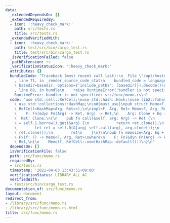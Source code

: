 ```yaml
---
data:
  _extendedDependsOn: []
  _extendedRequiredBy:
  - icon: ':heavy_check_mark:'
    path: src/tests.rs
    title: src/tests.rs
  _extendedVerifiedWith:
  - icon: ':heavy_check_mark:'
    path: test/src/bin/cargo_test.rs
    title: test/src/bin/cargo_test.rs
  _isVerificationFailed: false
  _pathExtension: rs
  _verificationStatusIcon: ':heavy_check_mark:'
  attributes: {}
  bundledCode: "Traceback (most recent call last):\n  File \"/opt/hostedtoolcache/Python/3.9.4/x64/lib/python3.9/site-packages/onlinejudge_verify/documentation/build.py\"\
    , line 71, in _render_source_code_stat\n    bundled_code = language.bundle(stat.path,\
    \ basedir=basedir, options={'include_paths': [basedir]}).decode()\n  File \"/opt/hostedtoolcache/Python/3.9.4/x64/lib/python3.9/site-packages/onlinejudge_verify/languages/user_defined.py\"\
    , line 68, in bundle\n    raise RuntimeError('bundler is not specified: {}'.format(path.as_posix()))\n\
    RuntimeError: bundler is not specified: src/func/memo.rs\n"
  code: "use std::cell::RefCell;\nuse std::hash::Hash;\nuse lib2::fxhash::*;\n// (otherwise)\
    \ use std::collections::HashMap;\n\n#[must_use]\npub struct Memo<F, Arg, Ret>(F,\
    \ RefCell<HashMap<Arg, Ret>>);\n\nimpl<F, Arg, Ret> Memo<F, Arg, Ret>\nwhere\n\
    \    F: Fn(&dyn Fn(Arg) -> Ret, Arg) -> Ret,\n    Arg: Clone + Eq + Hash,\n  \
    \  Ret: Clone,\n{\n    pub fn call(&self, arg: Arg) -> Ret {\n        if let Some(ret)\
    \ = self.1.borrow().get(&arg) {\n            return ret.clone();\n        }\n\
    \        let ret = self.0(&|arg| self.call(arg), arg.clone());\n        self.1.borrow_mut().insert(arg,\
    \ ret.clone());\n        ret\n    }\n}\n\npub fn memoize<Arg: Eq + Hash, Ret,\
    \ F>(f: F) -> Memo<F, Arg, Ret>\nwhere\n    F: Fn(&dyn Fn(Arg) -> Ret, Arg) ->\
    \ Ret,\n{\n    Memo(f, RefCell::new(HashMap::default()))\n}\n"
  dependsOn: []
  isVerificationFile: false
  path: src/func/memo.rs
  requiredBy:
  - src/tests.rs
  timestamp: '2021-04-03 13:43:51+09:00'
  verificationStatus: LIBRARY_ALL_AC
  verifiedWith:
  - test/src/bin/cargo_test.rs
documentation_of: src/func/memo.rs
layout: document
redirect_from:
- /library/src/func/memo.rs
- /library/src/func/memo.rs.html
title: src/func/memo.rs
---
```

